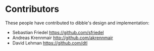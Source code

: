 Contributors
============

These people have contributed to dibble's design and implementation:

  * Sebastian Friedel <https://github.com/sfriedel>
  * Andreas Krennmair <http://github.com/akrennmair>
  * David Lehman <https://github.com/dtl>
